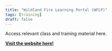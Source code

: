 ```yaml
---
title: "Wildland Fire Learning Portal (WFLP)"
tags: [training]
draft: false
---
```


Access relevant class and training material here. 

[**Visit the website here!**](https://www.wildlandfirelearningportal.net/login/index.php)

